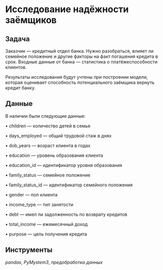 
# Исследование надёжности заёмщиков

## Задача

Заказчик — кредитный отдел банка. Нужно разобраться, влияет ли семейное положение и другие факторы на факт погашения кредита в срок. Входные данные от банка — статистика о платёжеспособности клиентов.

Результаты исследования будут учтены при построении модели, которая оценивает способность потенциального заёмщика вернуть кредит банку.

## Данные

В наличии были следующие данные:

•	children — количество детей в семье

•	days_employed — общий трудовой стаж в днях

•	dob_years — возраст клиента в годах

•	education — уровень образования клиента

•	education_id — идентификатор уровня образования

•	family_status — семейное положение

•	family_status_id — идентификатор семейного положения

•	gender — пол клиента

•	income_type — тип занятости

•	debt — имел ли задолженность по возврату кредитов

•	total_income — ежемесячный доход
    
•	purpose — цель получения кредита


## Инструменты
*pandas*, *PyMystem3*, *предобработка данных*

